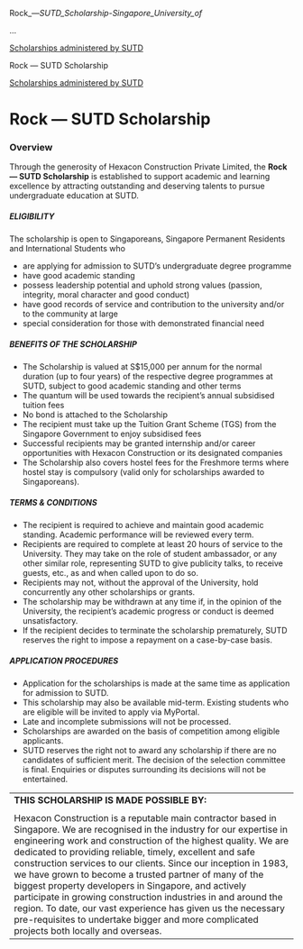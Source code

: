 Rock_—_SUTD_Scholarship_-_Singapore_University_of_



…

 [Scholarships administered by SUTD](/admissions/undergraduate/scholarship/sutd-administered) 

Rock — SUTD Scholarship

[Scholarships administered by SUTD](https://www.sutd.edu.sg/admissions/undergraduate/scholarship/sutd-administered)

Rock — SUTD Scholarship
=======================

### Overview



Through the generosity of Hexacon Construction Private Limited, the **Rock — SUTD Scholarship** is established to support academic and learning excellence by attracting outstanding and deserving talents to pursue undergraduate education at SUTD.



##### **ELIGIBILITY**



The scholarship is open to Singaporeans, Singapore Permanent Residents and International Students who



* are applying for admission to SUTD’s undergraduate degree programme
* have good academic standing
* possess leadership potential and uphold strong values (passion, integrity, moral character and good conduct)
* have good records of service and contribution to the university and/or to the community at large
* special consideration for those with demonstrated financial need


##### **BENEFITS OF THE SCHOLARSHIP**



* The Scholarship is valued at S$15,000 per annum for the normal duration (up to four years) of the respective degree programmes at SUTD, subject to good academic standing and other terms
* The quantum will be used towards the recipient’s annual subsidised tuition fees
* No bond is attached to the Scholarship
* The recipient must take up the Tuition Grant Scheme (TGS) from the Singapore Government to enjoy subsidised fees
* Successful recipients may be granted internship and/or career opportunities with Hexacon Construction or its designated companies
* The Scholarship also covers hostel fees for the Freshmore terms where hostel stay is compulsory (valid only for scholarships awarded to Singaporeans).


##### **TERMS & CONDITIONS**



* The recipient is required to achieve and maintain good academic standing. Academic performance will be reviewed every term.
* Recipients are required to complete at least 20 hours of service to the University. They may take on the role of student ambassador, or any other similar role, representing SUTD to give publicity talks, to receive guests, etc., as and when called upon to do so.
* Recipients may not, without the approval of the University, hold concurrently any other scholarships or grants.
* The scholarship may be withdrawn at any time if, in the opinion of the University, the recipient’s academic progress or conduct is deemed unsatisfactory.
* If the recipient decides to terminate the scholarship prematurely, SUTD reserves the right to impose a repayment on a case-by-case basis.


##### **APPLICATION PROCEDURES**



* Application for the scholarships is made at the same time as application for admission to SUTD.
* This scholarship may also be available mid-term. Existing students who are eligible will be invited to apply via MyPortal.
* Late and incomplete submissions will not be processed.
* Scholarships are awarded on the basis of competition among eligible applicants.
* SUTD reserves the right not to award any scholarship if there are no candidates of sufficient merit. The decision of the selection committee is final. Enquiries or disputes surrounding its decisions will not be entertained.


|  |
| --- |
| **THIS SCHOLARSHIP IS MADE POSSIBLE BY​:** |
|  |
| Hexacon Construction is a reputable main contractor based in Singapore. We are recognised in the industry for our expertise in engineering work and construction of the highest quality. We are dedicated to providing reliable, timely, excellent and safe construction services to our clients.   Since our inception in 1983, we have grown to become a trusted partner of many of the biggest property developers in Singapore, and actively participate in growing construction industries in and around the region.    To date, our vast experience has given us the necessary pre-requisites to undertake bigger and more complicated projects both locally and overseas. |

